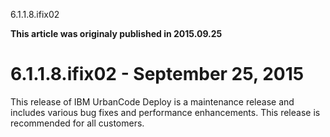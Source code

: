 





6.1.1.8.ifix02

**This article was originaly published in 2015.09.25**


6.1.1.8.ifix02 - September 25, 2015
===================================





This release of IBM UrbanCode Deploy is a maintenance release and includes various bug fixes and performance enhancements. This release is recommended for all customers.





